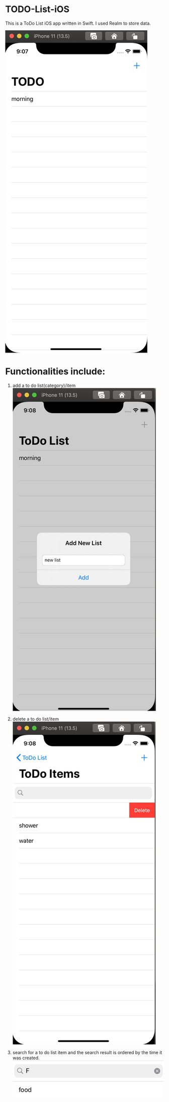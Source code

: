 # TODO-List-iOS

This is a ToDo List iOS app written in Swift. I used Realm to store data. 

![main screen](https://github.com/yvoxu/TODO-List-iOS/blob/master/demo/category%20screen.png)

# Functionalities include: 
1) add a to do list(category)/item
![add](https://github.com/yvoxu/TODO-List-iOS/blob/master/demo/add.png)

2) delete a to do list/item
![delete](https://github.com/yvoxu/TODO-List-iOS/blob/master/demo/delete.png)

3) search for a to do list item and the search result is ordered by the time it was created. 
![search](https://github.com/yvoxu/TODO-List-iOS/blob/master/demo/search.png)
